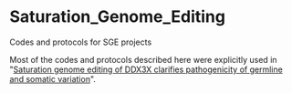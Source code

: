 # Saturation_Genome_Editing
Codes and protocols for SGE projects

Most of the codes and protocols described here were explicitly used in "[Saturation genome editing of DDX3X clarifies pathogenicity of germline and somatic variation](https://www.medrxiv.org/content/10.1101/2022.06.10.22276179v1)".
